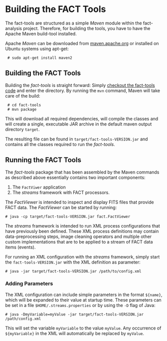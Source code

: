 Building the FACT Tools
=======================

The fact-tools are structured as a simple *Maven* module within the
fact-analysis project. Therefore, for building the tools, you have to
have the Apache Maven build-tool installed.

Apache *Maven* can be downloaded from [maven.apache.org](http://maven.apache.org)
or installed on Ubuntu systems using apt-get:

     # sudo apt-get install maven2



Building the FACT Tools
-----------------------

Building the *fact-tools* is straight forward: Simply [checkout the
fact-tools code](source-repository.html) and enter the directory. By running the `mvn` command,
Maven will take care of the build:

     # cd fact-tools
     # mvn package
     
  This will download all required dependencies, will compile the
classes and will create a single, executable JAR archive in the
default maven output directory `target`.

The resulting file can be found in `target/fact-tools-VERSION.jar` and contains
all the classes required to run the *fact-tools*.


Running the FACT Tools
----------------------

The *fact-tools* package that has been assembled by the Maven commands
as described above essentially contains two important components:

  1. The `FactViwer` application
  2. The *streams* framework with FACT processors.

The *FactViewer* is intended to inspect and display FITS files that
provide FACT data. The *FactViewer* can be started by running:

    # java -cp target/fact-tools-VERSION.jar fact.FactViewer


The *streams* framework is intended to run XML process configurations
that have previously been defined. These XML process definitions may
contain data-preprocessing steps, image cleaning operators and multiple
other custom implementations that are to be applied to a stream of
FACT data items (events).

For running an XML configuration with the *streams* framework, simply
start the `fact-tools-VERSION.jar` with the XML definition as parameter:

    # java -jar target/fact-tools-VERSION.jar /path/to/config.xml
    
    
### Adding Parameters

The XML configuration can include simple parameters in the format `${name}`,
which will be expanded to their value at startup time. These parameters
can be set in a file `$HOME/.streams.properties` or by using the `-D` flag
of Java:

    # java -DmyVariable=myValue -jar target/fact-tools-VERSION.jar /path/config.xml
    
This will set the variable `myVariable` to the value `myValue`. Any occurrence
of `${myVariable}` in the XML will automatically be replaced by `myValue`.